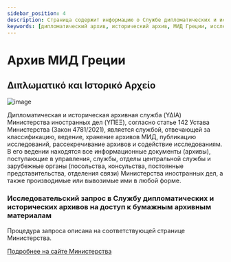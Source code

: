 ```yaml
---
sidebar_position: 4
description: Страница содержит информацию о Службе дипломатических и исторических архивов Министерства иностранных дел Греции, а также процедуру запроса на доступ к бумажным архивным материалам для исследователей. Также на странице есть ссылки на другие ресурсы для греческих обществ и лиц, желающих получить гражданство Греции.
keywords: [дипломатический архив, исторический архив, МИД Греции, исследовательский запрос, натурализация, омогенис]
---
```


# Архив МИД Греции

## Διπλωματικό και Ιστορικό Αρχείο

![image](https://www.mfa.gr/images/stories/archive_42.jpg)

Дипломатическая и историческая архивная служба (ΥΔΙΑ) Министерства иностранных дел (YΠEΞ), согласно статье 142 Устава Министерства (Закон 4781/2021), является службой, отвечающей за классификацию, ведение, хранение архивов МИД, публикацию исследований, рассекречивание архивов и содействие исследованиям. В его ведении находятся все информационные документы (архивы), поступающие в управления, службы, отделы центральной службы и зарубежные органы (посольства, консульства, постоянные представительства, отделения связи) Министерства иностранных дел, а также производимые или вывозимые ими в любой форме.

### Исследовательский запрос в Службу дипломатических и исторических архивов на доступ к бумажным архивным материалам

Процедура запроса описана на соответствующей странице Министерства.

<a
className="button button--primary button--lg" href="https://www.mfa.gr/diplomatiko-kai-istoriko-arheio/">
Подробнее на сайте Министерства
</a>

